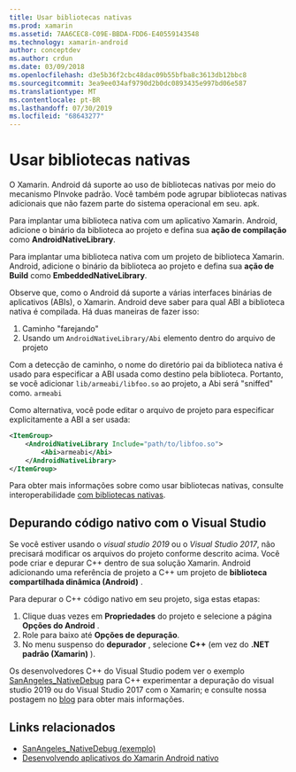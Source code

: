 ```yaml
---
title: Usar bibliotecas nativas
ms.prod: xamarin
ms.assetid: 7AA6CEC8-C09E-BBDA-FDD6-E40559143548
ms.technology: xamarin-android
author: conceptdev
ms.author: crdun
ms.date: 03/09/2018
ms.openlocfilehash: d3e5b36f2cbc48dac09b55bfba8c3613db12bbc8
ms.sourcegitcommit: 3ea9ee034af9790d2b0dc0893435e997bd06e587
ms.translationtype: MT
ms.contentlocale: pt-BR
ms.lasthandoff: 07/30/2019
ms.locfileid: "68643277"
---
```

# <a name="using-native-libraries"></a>Usar bibliotecas nativas

O Xamarin. Android dá suporte ao uso de bibliotecas nativas por meio do mecanismo PInvoke padrão. Você também pode agrupar bibliotecas nativas adicionais que não fazem parte do sistema operacional em seu. apk.

Para implantar uma biblioteca nativa com um aplicativo Xamarin. Android, adicione o binário da biblioteca ao projeto e defina sua **ação de compilação** como **AndroidNativeLibrary**.

Para implantar uma biblioteca nativa com um projeto de biblioteca Xamarin. Android, adicione o binário da biblioteca ao projeto e defina sua **ação de Build** como **EmbeddedNativeLibrary**.

Observe que, como o Android dá suporte a várias interfaces binárias de aplicativos (ABIs), o Xamarin. Android deve saber para qual ABI a biblioteca nativa é compilada.
Há duas maneiras de fazer isso:

1.  Caminho "farejando"
1.  Usando um `AndroidNativeLibrary/Abi` elemento dentro do arquivo de projeto


Com a detecção de caminho, o nome do diretório pai da biblioteca nativa é usado para especificar a ABI usada como destino pela biblioteca. Portanto, se você adicionar `lib/armeabi/libfoo.so` ao projeto, a Abi será "sniffed" como. `armeabi`

Como alternativa, você pode editar o arquivo de projeto para especificar explicitamente a ABI a ser usada:

```xml
<ItemGroup>
    <AndroidNativeLibrary Include="path/to/libfoo.so">
        <Abi>armeabi</Abi>
    </AndroidNativeLibrary>
</ItemGroup>
```

Para obter mais informações sobre como usar bibliotecas nativas, consulte interoperabilidade [com bibliotecas nativas](https://www.mono-project.com/docs/advanced/pinvoke/).

## <a name="debugging-native-code-with-visual-studio"></a>Depurando código nativo com o Visual Studio

Se você estiver usando o *visual studio 2019* ou o *Visual Studio 2017*, não precisará modificar os arquivos do projeto conforme descrito acima.
Você pode criar e depurar C++ dentro de sua solução Xamarin. Android adicionando uma referência de projeto a C++ um projeto de **biblioteca compartilhada dinâmica (Android)** .

Para depurar o C++ código nativo em seu projeto, siga estas etapas:

1. Clique duas vezes em **Propriedades** do projeto e selecione a página **Opções do Android** .
2. Role para baixo até **Opções de depuração**.
3. No menu suspenso do **depurador** , selecione **C++** (em vez do **.NET padrão (Xamarin)** ).

Os desenvolvedores C++ do Visual Studio podem ver o exemplo [SanAngeles_NativeDebug](https://docs.microsoft.com/samples/xamarin/monodroid-samples/sanangeles-ndk) para C++ experimentar a depuração do visual studio 2019 ou do Visual Studio 2017 com o Xamarin; e consulte nossa postagem no [blog](https://blog.xamarin.com/build-and-debug-c-libraries-in-xamarin-android-apps-with-visual-studio-2015/) para obter mais informações.



## <a name="related-links"></a>Links relacionados

- [SanAngeles_NativeDebug (exemplo)](https://docs.microsoft.com/samples/xamarin/monodroid-samples/sanangeles-ndk)
- [Desenvolvendo aplicativos do Xamarin Android nativo](https://blogs.msdn.microsoft.com/vcblog/2015/02/23/developing-xamarin-android-native-applications/)
